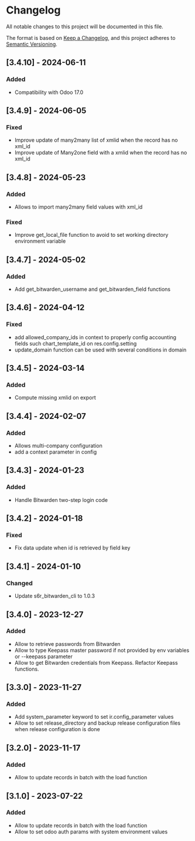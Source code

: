 # Changelog

All notable changes to this project will be documented in this file.

The format is based on [Keep a Changelog](https://keepachangelog.com/en/1.0.0/),
and this project adheres to [Semantic Versioning](https://semver.org/spec/v2.0.0.html).

## [3.4.10] - 2024-06-11

### Added 

 - Compatibility with Odoo 17.0

## [3.4.9] - 2024-06-05

### Fixed 

 - Improve update of many2many list of xmlid when the record has no xml_id
 - Improve update of Many2one field with a xmlid when the record has no xml_id

## [3.4.8] - 2024-05-23

### Added

 - Allows to import many2many field values with xml_id

### Fixed

 - Improve get_local_file function to avoid to set working directory environment variable 

## [3.4.7] - 2024-05-02

### Added

 - Add get_bitwarden_username and get_bitwarden_field functions


## [3.4.6] - 2024-04-12

### Fixed

 - add allowed_company_ids in context to properly config accounting fields such chart_template_id on res.config.setting
 - update_domain function can be used with several conditions in domain


## [3.4.5] - 2024-03-14

### Added

 - Compute missing xmlid on export

## [3.4.4] - 2024-02-07

### Added

 - Allows multi-company configuration
 - add a context parameter in config

## [3.4.3] - 2024-01-23

### Added

 - Handle Bitwarden two-step login code

## [3.4.2] - 2024-01-18

### Fixed

 - Fix data update when id is retrieved by field key

## [3.4.1] - 2024-01-10

### Changed

 - Update s6r_bitwarden_cli to 1.0.3

## [3.4.0] - 2023-12-27

### Added

 - Allow to retrieve passwords from Bitwarden
 - Allow to type Keepass master password if not provided by env variables or --keepass parameter
 - Allow to get Bitwarden credentials from Keepass. Refactor Keepass functions.

## [3.3.0] - 2023-11-27

### Added

 - Add system_parameter keyword to set ir.config_parameter values
 - Allow to set release_directory and backup release configuration files when release configuration is done

## [3.2.0] - 2023-11-17

### Added

 - Allow to update records in batch with the load function

## [3.1.0] - 2023-07-22

### Added

 - Allow to update records in batch with the load function
 - Allow to set odoo auth params with system environment values
